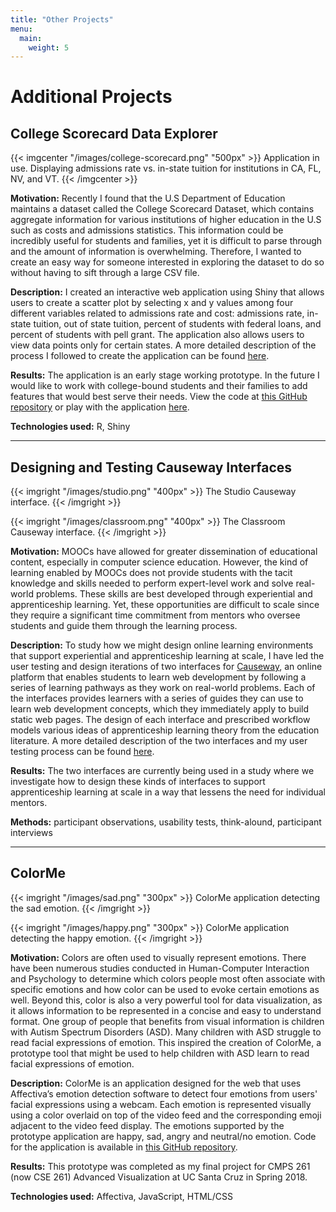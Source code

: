 ```yaml
---
title: "Other Projects"
menu:
  main:
    weight: 5
---
```

# Additional Projects

## College Scorecard Data Explorer 

{{< imgcenter "/images/college-scorecard.png" "500px" >}}
Application in use. Displaying admissions rate vs. in-state tuition for institutions in CA, FL, NV, and VT. 
{{< /imgcenter >}}

**Motivation:** Recently I found that the U.S Department of Education maintains a dataset called the College Scorecard Dataset, which contains aggregate information for various institutions of higher education in the U.S such as costs and admissions statistics. This information could be incredibly useful for students and families, yet it is difficult to parse through and the amount of information is overwhelming. Therefore, I wanted to create an easy way for someone interested in exploring the dataset to do so without having to sift through a large CSV file. 

**Description:** I created an interactive web application using Shiny that allows users to create a scatter plot by selecting x and y values among four different variables related to admissions rate and cost: admissions rate, in-state tuition, out of state tuition, percent of students with federal loans, and percent of students with pell grant. The application also allows users to view data points only for certain states. A more detailed description of the process I followed to create the application can be found [here][tech-statement]. 

**Results:** The application is an early stage working prototype. In the future I would like to work with college-bound students and their families to add features that would best serve their needs. View the code at [this GitHub repository][college-git] or play with the application [here][app-url].

**Technologies used:** R, Shiny 

---

## Designing and Testing Causeway Interfaces

{{< imgright "/images/studio.png" "400px" >}}
The Studio Causeway interface. 
{{< /imgright >}}

{{< imgright "/images/classroom.png" "400px" >}}
The Classroom Causeway interface. 
{{< /imgright >}}

**Motivation:** MOOCs have allowed for greater dissemination of educational content, especially in computer science education. However, the kind of learning enabled by MOOCs does not provide students with the tacit knowledge and skills needed to perform expert-level work and solve real-world problems. These skills are best developed through experiential and apprenticeship learning. Yet, these opportunities are difficult to scale since they require a significant time commitment from mentors who oversee students and guide them through the learning process. 

**Description:** To study how we might design online learning environments that support experiential and apprenticeship learning at scale, I have led the user testing and design iterations of two interfaces for [Causeway][causeway], an online platform that enables students to learn web development by following a series of learning pathways as they work on real-world problems. Each of the interfaces provides learners with a series of guides they can use to learn web development concepts, which they immediately apply to build static web pages. The design of each interface and prescribed workflow models various ideas of apprenticeship learning theory from the education literature. A more detailed description of the two interfaces and my user testing process can be found [here][media-statement].   

**Results:** The two interfaces are currently being used in a study where we investigate how to design these kinds of interfaces to support apprenticeship learning at scale in a way that lessens the need for individual mentors.

**Methods:** participant observations, usability tests, think-alound, participant interviews

---

## ColorMe

{{< imgright "/images/sad.png" "300px" >}}
ColorMe application detecting the sad emotion. 
{{< /imgright >}}

{{< imgright "/images/happy.png" "300px" >}}
ColorMe application detecting the happy emotion. 
{{< /imgright >}}

**Motivation:** Colors are often used to visually represent emotions. There have been numerous studies conducted in Human-Computer Interaction and Psychology to determine which colors people most often associate with specific emotions and how color can be used to evoke certain emotions as well. Beyond this, color is also a very powerful tool for data visualization, as it allows information to be represented in a concise and easy to understand format. One group of people that benefits from visual information is children with Autism Spectrum Disorders (ASD). Many children with ASD struggle to read facial expressions of emotion. This inspired the creation of ColorMe, a prototype tool that might be used to help children with ASD learn to read facial expressions of emotion. 

**Description:** ColorMe is an application designed for the web that uses Affectiva’s emotion detection software to detect four emotions from users' facial expressions using a webcam. Each emotion is represented visually using a color overlaid on top of the video feed and the corresponding emoji adjacent to the video feed display. The emotions supported by the prototype application are happy, sad, angry and neutral/no emotion. Code for the application is available in [this GitHub repository][colorme]. 

**Results:** This prototype was completed as my final project for CMPS 261 (now CSE 261) Advanced Visualization at UC Santa Cruz in Spring 2018.

**Technologies used:** Affectiva, JavaScript, HTML/CSS

[colorme]: https://github.com/vrivera2017/ColorMe
[college-git]: https://github.com/vrivera2017/CollegeScoreCard
[causeway]: https://causeway.soe.ucsc.edu/#/
[app-url]: https://veronicarivera.shinyapps.io/collegescorecarddata/
[media-statement]: /docs/media-statement.pdf
[tech-statement]: /docs/technical-statement.pdf